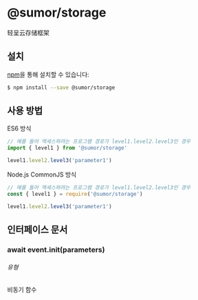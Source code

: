 # @sumor/storage

轻呈云存储框架

## 설치

[npm](https://www.npmjs.com/)을 통해 설치할 수 있습니다:

```sh
$ npm install --save @sumor/storage
```

## 사용 방법

ES6 방식

```js
// 예를 들어 액세스하려는 프로그램 경로가 level1.level2.level3인 경우
import { level1 } from '@sumor/storage'

level1.level2.level3('parameter1')
```

Node.js CommonJS 방식

```js
// 예를 들어 액세스하려는 프로그램 경로가 level1.level2.level3인 경우
const { level1 } = require('@sumor/storage')

level1.level2.level3('parameter1')
```

## 인터페이스 문서

### await event.init(parameters)

###### 유형

비동기 함수
